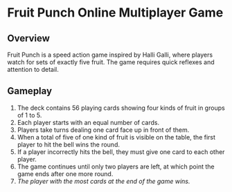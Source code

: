 # Fruit Punch Online Multiplayer Game
## Overview
Fruit Punch is a speed action game inspired by Halli Galli, where players watch for sets of exactly five fruit. The game requires quick reflexes and attention to detail.

## Gameplay
1. The deck contains 56 playing cards showing four kinds of fruit in groups of 1 to 5.
2. Each player starts with an equal number of cards.
3. Players take turns dealing one card face up in front of them.
4. When a total of five of one kind of fruit is visible on the table, the first player to hit the bell wins the round.
5. If a player incorrectly hits the bell, they must give one card to each other player.
6. The game continues until only two players are left, at which point the game ends after one more round.
7. *The player with the most cards at the end of the game wins.*
